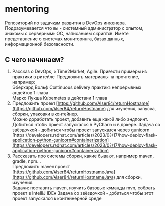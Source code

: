 # mentoring
Репозиторий по задачкам развития в DevOps инженера. Подразумевается что вы - системный администратор с опытом, знакомы с серверными ОС, написанием скриптов. Имете представление о системах мониторинга, базах данных, информационной безопасности.  

## С чего начинаем?  
 1. Рассказ о DevOps, о Time2Market, Agile. Привести примеры из практики в ритейле. Предложить материалы на прочтение, например:  
Эберхард Вольф Continuous delivery практика непрерывных апдейтов 1 глава  
Марко Лукша Kubernetes в действии 1 глава  
 2. Предложить проект [https://github.com/Alser84/returnHostname](https://github.com/Alser84/returnHostname) для изучения, запуска, сборки, упаковки в контейнер.  
Можно доработать проект, добавить еще какой либо эндпоинт. Добиться чтобы проект запускался в PyCharm и в докере. Задача со звёздочкой - добиться чтобы проект запускался через gunicorn [https://developers.redhat.com/articles/2023/08/17/how-deploy-flask-application-python-gunicorn#containerization](https://developers.redhat.com/articles/2023/08/17/how-deploy-flask-application-python-gunicorn#containerization)  
 3. Рассказать про системы сборки, какие бывают, например maven, gradle, npm...  
Предложить maven проект [https://github.com/Alser84/returnHostnameJava](https://github.com/Alser84/returnHostnameJava) для сборки, изучения.  
Задачи: поставить maven, изучить базовые команды mvn, собрать проект в IntelliJ IDEA Задача со звёздочкой - добиться чтобы этот проект запускался в контейнерной среде
